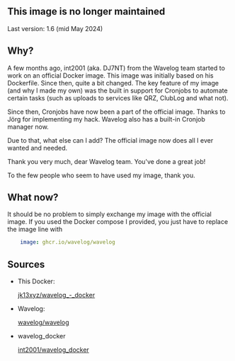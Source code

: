 ## This image is no longer maintained

Last version: 1.6 (mid May 2024)

## Why?

A few months ago, int2001 (aka. DJ7NT) from the Wavelog team started to work on an official Docker image. This image was initially based on his Dockerfile. Since then, quite a bit changed. The key feature of my image (and why I made my own) was the built in support for Cronjobs to automate certain tasks (such as uploads to services like QRZ, ClubLog and what not).

Since then, Cronjobs have now been a part of the official image. Thanks to Jörg for implementing my hack. Wavelog also has a built-in Cronjob manager now.

Due to that, what else can I add? The official image now does all I ever wanted and needed.

Thank you very much, dear Wavelog team. You've done a great job!

To the few people who seem to have used my image, thank you.

## What now?

It should be no problem to simply exchange my image with the official image. If you used the Docker compose I provided, you just have to replace the image line with

``` yaml
    image: ghcr.io/wavelog/wavelog
```

## Sources

- This Docker:

    [jk13xyz/wavelog_-_docker](https://github.com/jk13xyz/wavelog_docker)

- Wavelog:

    [wavelog/wavelog](https://github.com/wavelog/wavelog)

- wavelog_docker

    [int2001/wavelog_docker](https://github.com/int2001/wavelog_docker)